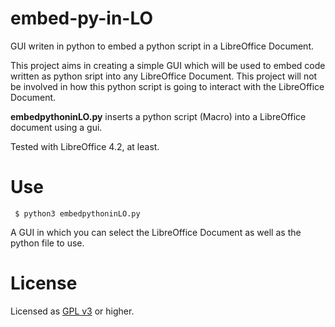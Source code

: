 # embed-py-in-LO
GUI writen in python to embed a python script in a LibreOffice Document.

This project aims in creating a simple GUI which will be used to embed code written as python sript into any LibreOffice Document.
This project will not be involved in how this python script is going to interact with the LibreOffice Document.

**embedpythoninLO.py** inserts a python script (Macro) into a LibreOffice document using a gui.   
   
Tested with LibreOffice 4.2, at least.


    
Use
===

     $ python3 embedpythoninLO.py

A GUI in which you can select the LibreOffice Document as well as the python file to use.



License
=======

Licensed as [GPL v3](http://www.gnu.org/licenses/gpl-3.0.en.html) or higher.   
